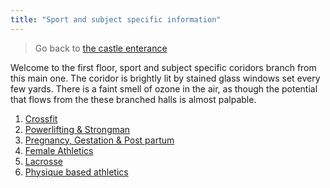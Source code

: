 ```yaml
---
title: "Sport and subject specific information"
---
```

>Go back to [the castle enterance](_index.md)

Welcome to the first floor, sport and subject specific coridors branch from this main one.
The coridor is brightly lit by stained glass windows set every few yards. There is a faint
smell of ozone in the air, as though the potential that flows from the these branched halls is almost palpable. 

1. [Crossfit](Crossfit.md)
2. [Powerlifting & Strongman](Powerlifting%20&%20Strongman.md)
3. [Pregnancy, Gestation & Post partum](Pregnancy,%20Gestation%20&%20Post%20partum.md)
4. [Female Athletics](Female%20Athletics)
5. [Lacrosse](Lacrosse)
6. [Physique based athletics](Physique%20based%20athletics.md) 
